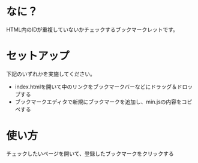# なに？

HTML内のIDが重複していないかチェックするブックマークレットです。

# セットアップ

下記のいずれかを実施してください。

* index.htmlを開いて中のリンクをブックマークバーなどにドラッグ＆ドロップする
* ブックマークエディタで新規にブックマークを追加し、min.jsの内容をコピペする

# 使い方

チェックしたいページを開いて、登録したブックマークをクリックする
